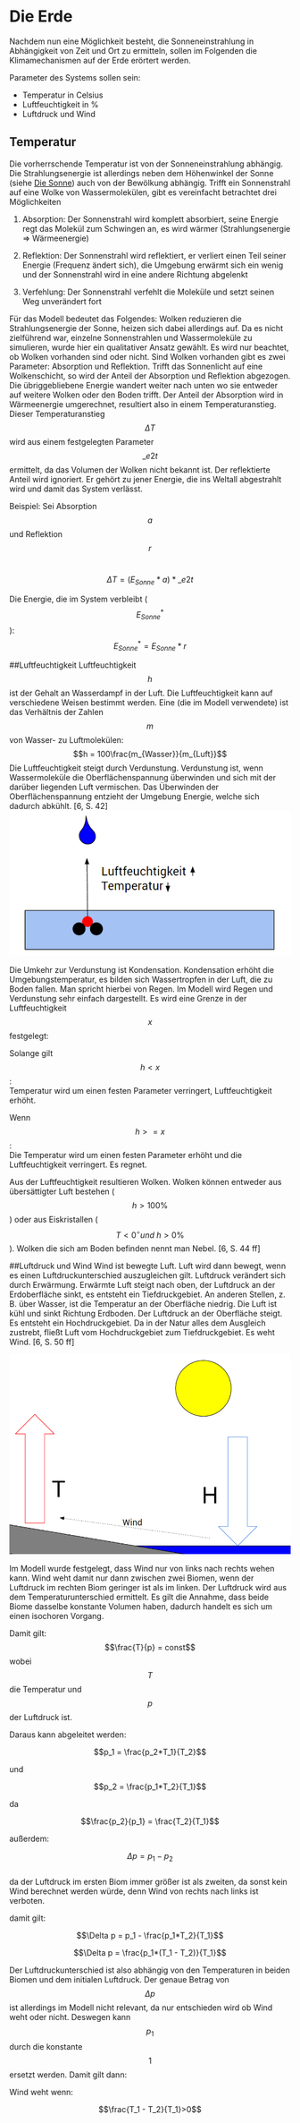 # Die Erde

Nachdem nun eine Möglichkeit besteht, die Sonneneinstrahlung in Abhängigkeit von Zeit und Ort zu ermitteln, sollen im Folgenden die Klimamechanismen auf der Erde erörtert werden.

Parameter des Systems sollen sein: 
- Temperatur in Celsius
- Luftfeuchtigkeit in %
- Luftdruck und Wind


## Temperatur
Die vorherrschende Temperatur ist von der Sonneneinstrahlung abhängig. Die Strahlungsenergie ist allerdings neben dem Höhenwinkel der Sonne (siehe [Die Sonne](die_sonne.md)) auch von der Bewölkung abhängig.
Trifft ein Sonnenstrahl auf eine Wolke von Wassermolekülen, gibt es vereinfacht betrachtet drei Möglichkeiten
1. Absorption: Der Sonnenstrahl wird komplett absorbiert, seine Energie regt das Molekül zum Schwingen an, es wird wärmer (Strahlungsenergie => Wärmeenergie)

2. Reflektion: Der Sonnenstrahl wird reflektiert, er verliert einen Teil seiner Energie (Frequenz ändert sich), die Umgebung erwärmt sich ein wenig und der Sonnenstrahl wird in eine andere Richtung abgelenkt

3. Verfehlung: Der Sonnenstrahl verfehlt die Moleküle und setzt seinen Weg unverändert fort


Für das Modell bedeutet das Folgendes: Wolken reduzieren die Strahlungsenergie der Sonne, heizen sich dabei allerdings auf.
Da es nicht zielführend war, einzelne Sonnenstrahlen und Wassermoleküle zu simulieren, wurde hier ein qualitativer Ansatz gewählt. Es wird nur beachtet, ob Wolken vorhanden sind oder nicht. Sind Wolken vorhanden gibt es zwei Parameter: Absorption und Reflektion. Trifft das Sonnenlicht auf eine Wolkenschicht, so wird der Anteil der Absorption und Reflektion abgezogen. Die übriggebliebene Energie wandert weiter nach unten wo sie entweder auf weitere Wolken oder den Boden trifft. Der Anteil der Absorption wird in Wärmeenergie umgerechnet, resultiert also in einem Temperaturanstieg.
Dieser Temperaturanstieg $$\Delta T$$ wird aus einem festgelegten Parameter $$\_e2t$$ ermittelt, da das Volumen der Wolken nicht bekannt ist. Der reflektierte Anteil wird ignoriert. Er gehört zu jener Energie, die ins Weltall abgestrahlt wird und damit das System verlässt.

Beispiel:
Sei Absorption $$a$$ und Reflektion $$r$$<br/>

$$\Delta T = (E_{Sonne} * a) * \_e2t$$

Die Energie, die im System verbleibt ($$E_{Sonne}^*$$):<br/>
$$E_{Sonne}^* = E_{Sonne} * r$$


##Luftfeuchtigkeit
Luftfeuchtigkeit $$h$$ ist der Gehalt an Wasserdampf in der Luft. Die Luftfeuchtigkeit kann auf verschiedene Weisen bestimmt werden. Eine (die im Modell verwendete) ist das Verhältnis der Zahlen $$m$$ von Wasser- zu Luftmolekülen:
$$h = 100\frac{m_{Wasser}}{m_{Luft}}$$
Die Luftfeuchtigkeit steigt durch Verdunstung. Verdunstung ist, wenn Wassermoleküle die Oberflächenspannung überwinden und sich mit der darüber liegenden Luft vermischen. Das Überwinden der Oberflächenspannung entzieht der Umgebung Energie, welche sich dadurch abkühlt. [6, S. 42]
![Ein Wassermolekül durchbricht die Wasseroberfläche. Luftfeuchtigkeit steigt, Temperatur sinkt.](verdunstung.PNG)

Die Umkehr zur Verdunstung ist Kondensation. Kondensation erhöht die Umgebungstemperatur, es bilden sich Wassertropfen in der Luft, die zu Boden fallen. Man spricht hierbei von Regen.
Im Modell wird Regen und Verdunstung sehr einfach dargestellt. Es wird eine Grenze in der Luftfeuchtigkeit $$ x $$ festgelegt:

Solange gilt $$ h<x $$: <br/>
Temperatur wird um einen festen Parameter verringert, Luftfeuchtigkeit erhöht.

Wenn $$ h>=x $$:<br/>Die Temperatur wird um einen festen Parameter erhöht und die Luftfeuchtigkeit verringert. Es regnet.

Aus der Luftfeuchtigkeit resultieren Wolken. Wolken können entweder aus übersättigter Luft bestehen ($$ h > 100 \% $$) oder aus Eiskristallen ($$T<0^\circ und\ h>0 \% $$). Wolken die sich am Boden befinden nennt man Nebel. [6, S. 44 ff]


##Luftdruck und Wind
Wind ist bewegte Luft. Luft wird dann bewegt, wenn es einen Luftdruckunterschied auszugleichen gilt. Luftdruck verändert sich durch Erwärmung. Erwärmte Luft steigt nach oben, der Luftdruck an der Erdoberfläche sinkt, es entsteht ein Tiefdruckgebiet.
An anderen Stellen, z. B. über Wasser, ist die Temperatur an der Oberfläche niedrig. Die Luft ist kühl und sinkt Richtung Erdboden. Der Luftdruck an der Oberfläche steigt. Es entsteht ein Hochdruckgebiet.
Da in der Natur alles dem Ausgleich zustrebt, fließt Luft vom Hochdruckgebiet zum Tiefdruckgebiet. Es weht Wind. [6, S. 50 ff]

![](luftdruck.PNG)

Im Modell wurde festgelegt, dass Wind nur von links nach rechts wehen kann. Wind weht damit nur dann zwischen zwei Biomen, wenn der Luftdruck im rechten Biom geringer ist als im linken. 
Der Luftdruck wird aus dem Temperaturunterschied ermittelt.
Es gilt die Annahme, dass beide Biome dasselbe konstante Volumen haben, dadurch handelt es sich um einen isochoren Vorgang. 

Damit gilt: $$\frac{T}{p} = const$$ wobei $$T$$ die Temperatur und $$p$$ der Luftdruck ist.

Daraus kann abgeleitet werden:

$$p_1 = \frac{p_2*T_1}{T_2}$$

und

$$p_2 = \frac{p_1*T_2}{T_1}$$

da 

$$\frac{p_2}{p_1} = \frac{T_2}{T_1}$$

außerdem:

$$\Delta p = p_1 - p_2 $$ <br/>
da der Luftdruck im ersten Biom immer größer ist als zweiten, da sonst kein Wind berechnet werden würde, denn Wind von rechts nach links ist verboten.

damit gilt:

$$\Delta p = p_1 - \frac{p_1*T_2}{T_1}$$

$$\Delta p = \frac{p_1*(T_1 - T_2)}{T_1}$$

Der Luftdruckunterschied ist also abhängig von den Temperaturen in beiden Biomen und dem initialen Luftdruck. Der genaue Betrag von $$\Delta p$$ ist allerdings im Modell nicht relevant, da nur entschieden wird ob Wind weht oder nicht. Deswegen kann $$p_1$$ durch die konstante $$1$$ ersetzt werden. Damit gilt dann:

Wind weht wenn:

$$\frac{T_1 - T_2}{T_1}>0$$




